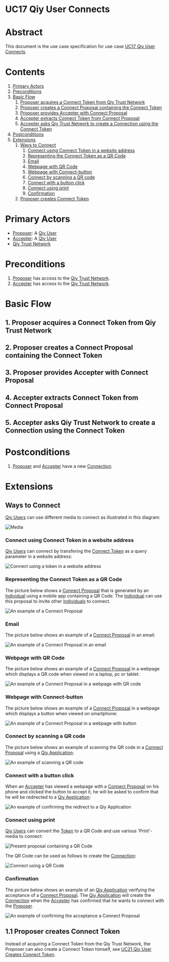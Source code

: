# UC17 Qiy User Connects

# Abstract

This document is the use case specification for use case [UC17 Qiy User Connects](UC17%20Qiy%20User%20Connects.md).

# Contents


1. [Primary Actors](#primary-actors)
1. [Preconditions](#preconditions)
1. [Basic Flow](#basic-flow)
	1. [Proposer acquires a Connect Token from Qiy Trust Network](#1-proposer-acquires-a-connect-token-from-qiy-trust-network)
	1. [Proposer creates a Connect Proposal containing the Connect Token](#2-proposer-creates-a-connect-proposal-containing-the-connect-token)
	1. [Proposer provides Accepter with Connect Proposal](#3-proposer-provides-accepter-with-connect-proposal)
	1. [Accepter extracts Connect Token from Connect Proposal](#4-accepter-extracts-connect-token-from-connect-proposal)
	1. [Accepter asks Qiy Trust Network to create a Connection using the Connect Token](#5-accepter-asks-qiy-trust-network-to-create-a-connection-using-the-connect-token)
1. [Postconditions](#postconditions)
1. [Extensions](#extensions)
	1. [Ways to Connect](#ways-to-connect)
		1. [Connect using Connect Token in a website address](#connect-using-connect-token-in-a-website-address)
		1. [Representing the Connect Token as a QR Code](#representing-the-connect-token-as-a-qr-code)
		1. [Email](#email)
		1. [Webpage with QR Code](#webpage-with-qr-code)
		1. [Webpage with Connect-button](#webpage-with-connect-button)
		1. [Connect by scanning a QR code](#connect-by-scanning-a-qr-code)
		1. [Connect with a button click](#connect-with-a-button-click)
		1. [Connect using print](#connect-using-print)
		1. [Confirmation](#confirmation)
	1. [Proposer creates Connect Token](#11-proposer-creates-connect-token)

# Primary Actors

* [Proposer](../Definitions.md#proposer): A [Qiy User](../Definitions.md#qiy-user) 
* [Accepter](../Definitions.md#accepter): A [Qiy User](../Definitions.md#qiy-user)
* [Qiy Trust Network](../Definitions.md#qiy-trust-network)

# Preconditions

1. [Proposer](../Definitions.md#proposer) has access to the [Qiy Trust Network](../Definitions.md#qiy-trust-network).
1. [Accepter](../Definitions.md#accepter) has access to the [Qiy Trust Network](../Definitions.md#qiy-trust-network).

# Basic Flow

## 1. Proposer acquires a Connect Token from Qiy Trust Network
## 2. Proposer creates a Connect Proposal containing the Connect Token
## 3. Proposer provides Accepter with Connect Proposal
## 4. Accepter extracts Connect Token from Connect Proposal
## 5. Accepter asks Qiy Trust Network to create a Connection using the Connect Token

# Postconditions

1. [Proposer](../Definitions.md#proposer) and [Accepter](../Definitions.md#accepter) have a new [Connection](../Definitions.md#connection).

# Extensions

## Ways to Connect
[Qiy Users](../Definitions.md#qiy-user) can use different media to connect as illustrated in this diagram:

![Media](./images/Connect.png)

 
### Connect using Connect Token in a website address
[Qiy Users](../Definitions.md#qiy-user) can connect by transfering the [Connect Token](../Definitions.md#connect-token) as a query parameter in a website address:
 
![Connect using a token in a website address](../images/connect-using-a-token-in-a-website-address.png)

### Representing the Connect Token as a QR Code

The picture below shows a [Connect Proposal](../Definitions.md#connect-proposal) that is generated by an [Individual](../Definitions.md#individual) using a mobile app containing a QR Code.
The [Individual](../Definitions.md#individual) can use this proposal to invite other [Individuals](../Definitions.md#individual) to connect.

![An example of a Connect Proposal](../images/example--connect-proposal--qr-code-on-phone.PNG)

### Email
The picture below shows an example of a [Connect Proposal](../Definitions.md#connect-proposal) in an email:

![An example of a Connect Proposal in an email](../images/example--connect-proposal--email.PNG)

### Webpage with QR Code
The picture below shows an example of a [Connect Proposal](../Definitions.md#connect-proposal) in a webpage which displays a QR code when viewed on a laptop, pc or tablet:

![An example of a Connect Proposal in a webpage with QR code](../images/example--connect-proposal--webpage-laptop-pc-tablet.PNG)

### Webpage with Connect-button
The picture below shows an example of a [Connect Proposal](../Definitions.md#connect-proposal) in a webpage which displays a button when viewed on smartphone:

![An example of a Connect Proposal in a webpage with button](../images/example--connect-proposal--webpage-phone.PNG)

### Connect by scanning a QR code

The picture below shows an example of scanning the QR code in a [Connect Proposal](../Definitions.md#connect-proposal) using a [Qiy Application](../Definitions.md#qiy-application):

![An example of scanning a QR code](../images/example--connect-proposal--scan-qr-code.PNG)

### Connect with a button click

When an [Accepter](../Definitions.md#accepter) has viewed a webpage with a [Connect Proposal](../Definitions.md#connect-proposal) on his phone and clicked the button to accept it, he will be asked to confirm that he will be redirected to a [Qiy Application](../Definitions.md#qiy-application):

![An example of confirming the redirect to a Qiy Application](../images/example--connect-proposal--after-the-button-click.PNG)

### Connect using print

[Qiy Users](../Definitions.md#qiy-user) can convert the [Token](../Definitions.md#token) to a QR Code and use various 'Print'-media to connect:

![Present proposal containing a QR Code](../images/present-proposal-containing-a-qr-code.png)


The QR Code can be used as follows to create the [Connection](../Definitions.md#connection):
 
![Connect using a QR Code](../images/connect-using-a-qr-code.png)
 

### Confirmation

The picture below shows an example of an [Qiy Application](../Definitions.md#qiy-application) verifying the acceptance of a [Connect Proposal](../Definitions.md#connect-proposal).
The [Qiy Application](../Definitions.md#qiy-application) will create the [Connection](../Definitions.md#connection) when the [Accepter](../Definitions.md#accepter) has confirmed that he wants to connect with the [Proposer](../Definitions.md#proposer).

![An example of confirming the acceptance a Connect Proposal](../images/example--connect-proposal--verify.PNG)

## 1.1 Proposer creates Connect Token

Instead of acquiring a Connect Token from the Qiy Trust Network, the Proposer can also create a Connect Token himself, see [UC21 Qiy User Creates Connect Token](UC21%20Qiy%20User%20Creates%20Connect%20Token.md).
